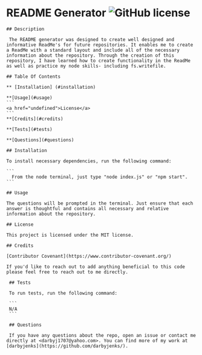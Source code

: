 # README Generator  ![GitHub license](https://img.shields.io/badge/license-MIT-blue.svg)

    ## Description

     The README generator was designed to create well designed and informative ReadMe's for future repositories. It enables me to create a ReadMe with a standard layout and include all of the necessary information about the repository. Through the creation of this repository, I have learned how to create functionality in the ReadMe as well as practice my node skills- including fs.writefile.

    ## Table Of Contents

    ** [Installation] (#installation)

    **[Usage](#usage)
    ```
    <a href="undefined">License</a>
    ```
    **[Credits](#credits)

    **[Tests](#tests)

    **[Questions](#questions)

    ## Installation

    To install necessary dependencies, run the following command:

    ```
      From the node terminal, just type "node index.js" or "npm start".
    ```
    
    ## Usage

    The questions will be prompted in the terminal. Just ensure that each answer is thoughtful and contains all necessary and relative information about the repository.

    ## License
    
    This project is licensed under the MIT license.

    ## Credits
    
    [Contributor Covenant](https://www.contributor-covenant.org/)
    
    If you'd like to reach out to add anything beneficial to this code please feel free to reach out to me directly.

     ## Tests

     To run tests, run the following command:

     ```
     N/A
     ```

     ## Questions

     If you have any questions about the repo, open an issue or contact me directly at <darbyj1707@yahoo.com>. You can find more of my work at [darbyjenks](https://github.com/darbyjenks/).
  